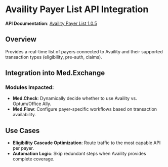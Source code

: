 # Availity Payer List API Integration

**API Documentation**: [Availity Payer List 1.0.5](https://developer.availity.com/partner/product/257664/api/223440#/AvailityPayerList_105/overview)

## Overview
Provides a real-time list of payers connected to Availity and their supported transaction types (eligibility, pre-auth, claims).

## Integration into Med.Exchange

### Modules Impacted:
- **Med.Check**: Dynamically decide whether to use Availity vs. Optum/Office Ally.
- **Med.Flow**: Configure payer-specific workflows based on transaction availability.

## Use Cases
- **Eligibility Cascade Optimization**: Route traffic to the most capable API per payer.
- **Automation Logic**: Skip redundant steps when Availity provides complete coverage.

